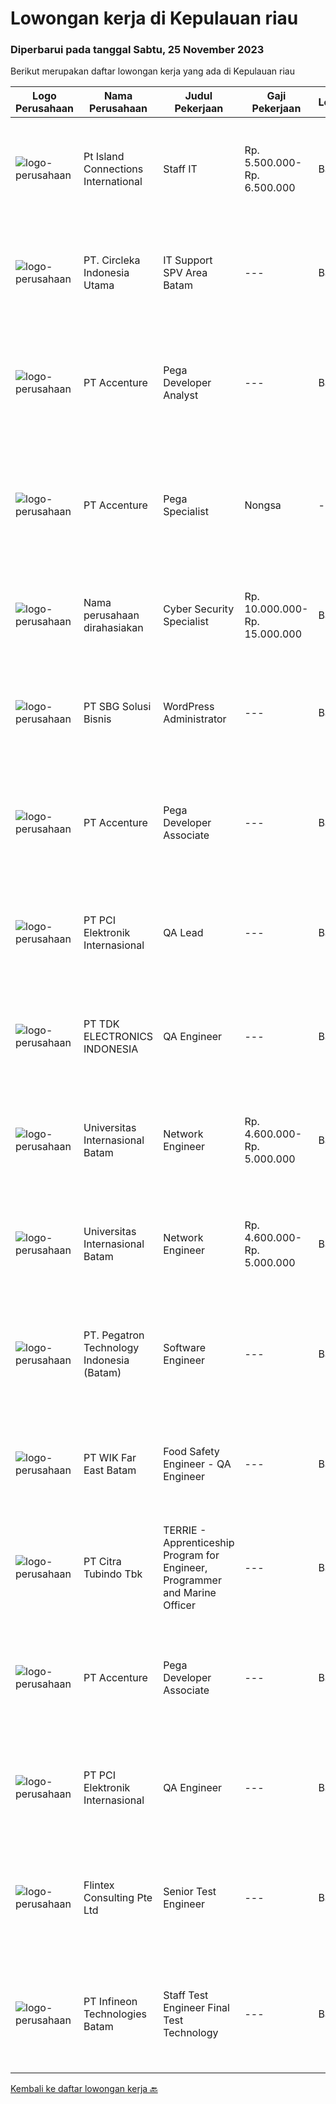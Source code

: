 
  # Lowongan kerja di Kepulauan riau

  ### Diperbarui pada tanggal Sabtu, 25 November 2023

  Berikut merupakan daftar lowongan kerja yang ada di Kepulauan riau

  |Logo Perusahaan | Nama Perusahaan | Judul Pekerjaan | Gaji Pekerjaan | Lokasi | Deskripsi | Tanggal diunggah | Pranala |
  | -------------- | --------------- | --------------- | --------- | --------- | -------------- | ------- | ----------- |
  |![logo-perusahaan](https://image-service-cdn.seek.com.au/a8e8c8d9d346d1af8ec2b90884b571978c5fa03a/ee4dce1061f3f616224767ad58cb2fc751b8d2dc)|Pt Island Connections International|Staff IT|Rp. 5.500.000-Rp. 6.500.000|Batam|Menyiapkan dan memasang komputer baik perangkat keras, lunak dan sistem penunjangnya di kantor Batam dan di Telunas Resorts Merencanakan dan...|Selasa, 14 November 2023|https://www.jobstreet.co.id/id/job/staff-it-4527841?token=0~e889a657-e5bd-4c7d-b20d-91d6cee4c35e&sectionRank=1&jobId=jobstreet-id-job-4527841|
|![logo-perusahaan](https://image-service-cdn.seek.com.au/214309697e91083577b2651502e56aafe98fb86b/ee4dce1061f3f616224767ad58cb2fc751b8d2dc)|PT. Circleka Indonesia Utama|IT Support SPV Area Batam|---|Batam|Tanggung Jawab : Sebagai penanggung jawab aspek / area ICT di distrik yang mencakup jaringan komunikasi komputer, internet, hardware dan software...|Selasa, 14 November 2023|https://www.jobstreet.co.id/id/job/it-support-spv-area-batam-4528451?token=0~e889a657-e5bd-4c7d-b20d-91d6cee4c35e&sectionRank=2&jobId=jobstreet-id-job-4528451|
|![logo-perusahaan](https://image-service-cdn.seek.com.au/8aa7e8c3c88d5c5ab00a361acc5db1fab244b0c5/ee4dce1061f3f616224767ad58cb2fc751b8d2dc)|PT Accenture|Pega Developer Analyst|---|Batam|Work on developing and maintaining applications built on the Pega platform. Understand the requirements and design of the applications. Write code in...|Kamis, 16 November 2023|https://www.jobstreet.co.id/id/job/pega-developer-analyst-4531315?token=0~e889a657-e5bd-4c7d-b20d-91d6cee4c35e&sectionRank=3&jobId=jobstreet-id-job-4531315|
|![logo-perusahaan](https://image-service-cdn.seek.com.au/1c2e28fa09a87d89b9dac6106fdc6fa435c484bb/ee4dce1061f3f616224767ad58cb2fc751b8d2dc)|PT Accenture|Pega Specialist | Nongsa|---|Batam|About AccentureAccenture is a global professional services company with leading digital, cloud, and security capabilities. Combining unmatched...|Kamis, 16 November 2023|https://www.jobstreet.co.id/id/job/pega-specialist-%7C-nongsa-4530970?token=0~e889a657-e5bd-4c7d-b20d-91d6cee4c35e&sectionRank=4&jobId=jobstreet-id-job-4530970|
|![logo-perusahaan](https://i.ibb.co/sqvTCh9/112815900-stock-vector-no-image-available-icon-flat-vector.webp)|Nama perusahaan dirahasiakan|Cyber Security Specialist|Rp. 10.000.000-Rp. 15.000.000|Batam|We are seeking a highly skilled and motivated Cyber Security Specialist to join our team. As a Cyber Security Specialist, you will be responsible for...|Senin, 06 November 2023|https://www.jobstreet.co.id/id/job/cyber-security-specialist-4519908?token=0~e889a657-e5bd-4c7d-b20d-91d6cee4c35e&sectionRank=5&jobId=jobstreet-id-job-4519908|
|![logo-perusahaan](https://image-service-cdn.seek.com.au/18831b11280873f99b46a30b3c5f76b87c1feed3/ee4dce1061f3f616224767ad58cb2fc751b8d2dc)|PT SBG Solusi Bisnis|WordPress Administrator|---|Batam|Responsibilities Perform installation, upgrade, support, and maintenance for WordPress and plug-in. Perform the day-to-day and regular maintenance of...|Jumat, 10 November 2023|https://www.jobstreet.co.id/id/job/wordpress-administrator-4525543?token=0~e889a657-e5bd-4c7d-b20d-91d6cee4c35e&sectionRank=6&jobId=jobstreet-id-job-4525543|
|![logo-perusahaan](https://image-service-cdn.seek.com.au/1c2e28fa09a87d89b9dac6106fdc6fa435c484bb/ee4dce1061f3f616224767ad58cb2fc751b8d2dc)|PT Accenture|Pega Developer Associate|---|Batam|Work on developing and maintaining applications built on the Pega platform. Understand the requirements and design of the applications. Write code in...|Kamis, 09 November 2023|https://www.jobstreet.co.id/id/job/pega-developer-associate-4524344?token=0~e889a657-e5bd-4c7d-b20d-91d6cee4c35e&sectionRank=7&jobId=jobstreet-id-job-4524344|
|![logo-perusahaan](https://image-service-cdn.seek.com.au/daa97ff1abf4e9ff1f739c9f7b4f75a273868bb0/ee4dce1061f3f616224767ad58cb2fc751b8d2dc)|PT PCI Elektronik Internasional|QA Lead|---|Batam|PT PCI Elektronik Internasional Batam. We are looking for urgently required the following position as:QA Lead Education: Degree holder- Any Electronic...|Selasa, 07 November 2023|https://www.jobstreet.co.id/id/job/qa-lead-4521169?token=0~e889a657-e5bd-4c7d-b20d-91d6cee4c35e&sectionRank=8&jobId=jobstreet-id-job-4521169|
|![logo-perusahaan](https://image-service-cdn.seek.com.au/abf296bd91f8d6875073b1d919f8980bdd50bf3a/ee4dce1061f3f616224767ad58cb2fc751b8d2dc)|PT TDK ELECTRONICS INDONESIA|QA Engineer|---|Batam|Tasks and responsibilities To manage, Supervise and support in-process and final inspection of related products.  Outgoing defective report...|Selasa, 07 November 2023|https://www.jobstreet.co.id/id/job/qa-engineer-4520819?token=0~e889a657-e5bd-4c7d-b20d-91d6cee4c35e&sectionRank=9&jobId=jobstreet-id-job-4520819|
|![logo-perusahaan](https://image-service-cdn.seek.com.au/135f24f21343b4f39e8a47113619ed156511ca71/ee4dce1061f3f616224767ad58cb2fc751b8d2dc)|Universitas Internasional Batam|Network Engineer|Rp. 4.600.000-Rp. 5.000.000|Batam|1. Menyiapkan infrastruktur jaringan (Hotspot, Proxy, DNS, Routing Table Server, Linux)2. Menangani masalah (troubleshooting) infrastruktur...|Jumat, 03 November 2023|https://www.jobstreet.co.id/id/job/network-engineer-4518320?token=0~e889a657-e5bd-4c7d-b20d-91d6cee4c35e&sectionRank=10&jobId=jobstreet-id-job-4518320|
|![logo-perusahaan](https://image-service-cdn.seek.com.au/135f24f21343b4f39e8a47113619ed156511ca71/ee4dce1061f3f616224767ad58cb2fc751b8d2dc)|Universitas Internasional Batam|Network  Engineer|Rp. 4.600.000-Rp. 5.000.000|Batam|1. Menyiapkan infrastruktur jaringan (Hotspot, Proxy, DNS, Routing Table Server, Linux)2. Menangani masalah (troubleshooting) infrastruktur jaringan...|Jumat, 03 November 2023|https://www.jobstreet.co.id/id/job/network-engineer-4518288?token=0~e889a657-e5bd-4c7d-b20d-91d6cee4c35e&sectionRank=11&jobId=jobstreet-id-job-4518288|
|![logo-perusahaan](https://image-service-cdn.seek.com.au/4535dfde5cae0fbf6b066bcc002be9af004acdba/ee4dce1061f3f616224767ad58cb2fc751b8d2dc)|PT. Pegatron Technology Indonesia (Batam)|Software Engineer|---|Batam|Responsibilities : Responsible for the maintenance of the server database Responsible for the development of software/program design Responisble for...|Jumat, 03 November 2023|https://www.jobstreet.co.id/id/job/software-engineer-4518008?token=0~e889a657-e5bd-4c7d-b20d-91d6cee4c35e&sectionRank=12&jobId=jobstreet-id-job-4518008|
|![logo-perusahaan](https://image-service-cdn.seek.com.au/a26a84559f3b72da0b8e8b981a338da6dcf7efad/ee4dce1061f3f616224767ad58cb2fc751b8d2dc)|PT WIK Far East Batam|Food Safety Engineer - QA Engineer|---|Batam|Key Tasks and Responsibilities:  Manage and supervise all activities of FS &amp; Audit team Prepare and maintain HACCP for all company processes, food...|Rabu, 01 November 2023|https://www.jobstreet.co.id/id/job/food-safety-engineer-qa-engineer-4515483?token=0~e889a657-e5bd-4c7d-b20d-91d6cee4c35e&sectionRank=13&jobId=jobstreet-id-job-4515483|
|![logo-perusahaan](https://image-service-cdn.seek.com.au/fdc6b1027e315ad7b986beba020cb56c2aa7ecad/ee4dce1061f3f616224767ad58cb2fc751b8d2dc)|PT Citra Tubindo Tbk|TERRIE - Apprenticeship Program for Engineer, Programmer and Marine Officer|---|Batam|TERRIE Apprenticeship Program for Engineer, Programmer and Marine Terminal OfficerAre you a passionate engineering graduate or a coding wizard or...|Senin, 30 Oktober 2023|https://www.jobstreet.co.id/id/job/terrie-apprenticeship-program-for-engineer-programmer-and-marine-officer-4513333?token=0~e889a657-e5bd-4c7d-b20d-91d6cee4c35e&sectionRank=14&jobId=jobstreet-id-job-4513333|
|![logo-perusahaan](https://image-service-cdn.seek.com.au/1c2e28fa09a87d89b9dac6106fdc6fa435c484bb/ee4dce1061f3f616224767ad58cb2fc751b8d2dc)|PT Accenture|Pega Developer Associate|---|Batam|Work on developing and maintaining applications built on the Pega platform. Understand the requirements and design of the applications. Write code in...|Selasa, 31 Oktober 2023|https://www.jobstreet.co.id/id/job/pega-developer-associate-4513978?token=0~e889a657-e5bd-4c7d-b20d-91d6cee4c35e&sectionRank=15&jobId=jobstreet-id-job-4513978|
|![logo-perusahaan](https://image-service-cdn.seek.com.au/daa97ff1abf4e9ff1f739c9f7b4f75a273868bb0/ee4dce1061f3f616224767ad58cb2fc751b8d2dc)|PT PCI Elektronik Internasional|QA Engineer|---|Batam|Qualifications : Education Engineering Degree (S1) QA Engineer at least 2 years with internal and external audit experience QCC, improvement project...|Senin, 30 Oktober 2023|https://www.jobstreet.co.id/id/job/qa-engineer-4512620?token=0~e889a657-e5bd-4c7d-b20d-91d6cee4c35e&sectionRank=16&jobId=jobstreet-id-job-4512620|
|![logo-perusahaan](https://i.ibb.co/sqvTCh9/112815900-stock-vector-no-image-available-icon-flat-vector.webp)|Flintex Consulting Pte Ltd|Senior Test Engineer|---|Batam|POSITION SUMMARY:Responsible for working in a group environment in coordination with engineering and manufacturing teams to support new products test...|Jumat, 10 November 2023|https://www.jobstreet.co.id/id/job/senior-test-engineer-1037376829?token=0~e889a657-e5bd-4c7d-b20d-91d6cee4c35e&sectionRank=17&jobId=jobstreet-id-job-1037376829|
|![logo-perusahaan](https://i.ibb.co/sqvTCh9/112815900-stock-vector-no-image-available-icon-flat-vector.webp)|PT Infineon Technologies Batam|Staff Test Engineer Final Test Technology|---|Batam|At a glanceIn this role, you will be responsible for developing, debugging, and optimizing test programs, and performing test program migration from...|Jumat, 03 November 2023|https://www.jobstreet.co.id/id/job/staff-test-engineer-final-test-technology-1037328476?token=0~e889a657-e5bd-4c7d-b20d-91d6cee4c35e&sectionRank=18&jobId=jobstreet-id-job-1037328476|


  [Kembali ke daftar lowongan kerja 🔙](../README.md#daftar-lowongan-kerja)
  
